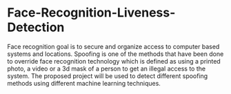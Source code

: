 # Face-Recognition-Liveness-Detection
Face recognition goal is to secure and organize access to computer based systems and locations. Spoofing is one of the methods that have been done to override face recognition technology which is defined as using a printed photo, a video or a 3d mask of a person to get an illegal access to the system.      The proposed project will be used to detect different spoofing methods using different machine learning techniques.
